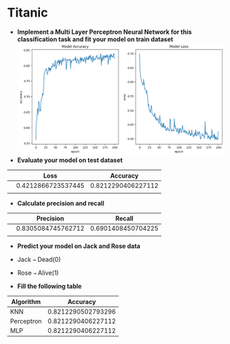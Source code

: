 # Titanic
* **Implement a Multi Layer Perceptron Neural Network for this classification task and fit your model on train dataset**
![Alt text](Inputs/output.png)
* **Evaluate your model on test dataset**

||Loss|Accuracy|
|---|---|---|
||0.4212866723537445 | 0.8212290406227112
|||

* **Calculate precision and recall**

||Precision|Recall|
|---|---|---|
||0.8305084745762712 | 0.6901408450704225
|||

* **Predict your model on Jack and Rose data**

* Jack `→` Dead(0)

* Rose `→` Alive(1)

* **Fill the following table**

|Algorithm|Accuracy|
|---|---|
|KNN| 0.8212290502793296 |
|Perceptron| 0.8212290406227112 |
|MLP| 0.8212290406227112 |